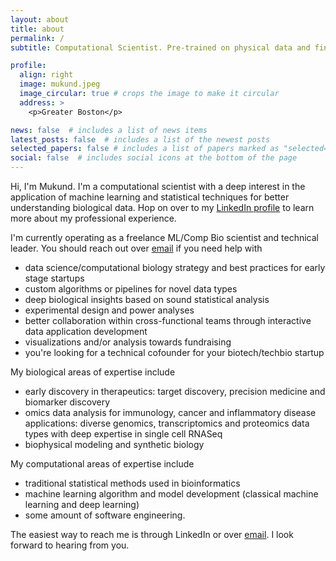 ```yaml
---
layout: about
title: about
permalink: /
subtitle: Computational Scientist. Pre-trained on physical data and fine-tuned for ML/AI applications in genomics and biotechnology.

profile:
  align: right
  image: mukund.jpeg
  image_circular: true # crops the image to make it circular
  address: >
    <p>Greater Boston</p>

news: false  # includes a list of news items
latest_posts: false  # includes a list of the newest posts
selected_papers: false # includes a list of papers marked as "selected={true}"
social: false  # includes social icons at the bottom of the page
---
```


Hi, I'm Mukund. I'm a computational scientist with a deep interest in the application of machine learning and statistical techniques for better understanding biological data. Hop on over to my [LinkedIn profile](https://www.linkedin.com/p/mukundmvarma) to learn more about my professional experience.

I'm currently operating as a freelance ML/Comp Bio scientist and technical leader. You should reach out over [email](mukundomics@gmail.com) if you need help with
* data science/computational biology strategy and best practices for early stage startups
* custom algorithms or pipelines for novel data types
* deep biological insights based on sound statistical analysis
* experimental design and power analyses
* better collaboration within cross-functional teams through interactive data application development
* visualizations and/or analysis towards fundraising
* you're looking for a technical cofounder for your biotech/techbio startup

My biological areas of expertise include 
* early discovery in therapeutics: target discovery, precision medicine and biomarker discovery
* omics data analysis for immunology, cancer and inflammatory disease applications: diverse genomics, transcriptomics and proteomics data types with deep expertise in single cell RNASeq
* biophysical modeling and synthetic biology

My computational areas of expertise include
* traditional statistical methods used in bioinformatics
* machine learning algorithm and model development (classical machine learning and deep learning)
* some amount of software engineering.


The easiest way to reach me is through LinkedIn or over [email](mukundomics@gmail.com). I look forward to hearing from you.
